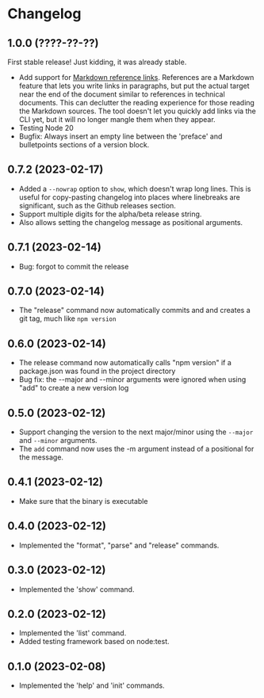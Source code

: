 Changelog
=========

1.0.0 (????-??-??)
------------------

First stable release! Just kidding, it was already stable.

* Add support for [Markdown reference links][1]. References are a Markdown
  feature that lets you write links in paragraphs, but put the actual target
  near the end of the document similar to references in technical documents.
  This can declutter the reading experience for those reading the Markdown
  sources. The tool doesn't let you quickly add links via the CLI yet, but it
  will no longer mangle them when they appear.
* Testing Node 20
* Bugfix: Always insert an empty line between the 'preface' and bulletpoints
  sections of a version block.


0.7.2 (2023-02-17)
------------------

* Added a `--nowrap` option to `show`, which doesn't wrap long lines. This is
  useful for copy-pasting changelog into places where linebreaks are
  significant, such as the Github releases section.
* Support multiple digits for the alpha/beta release string.
* Also allows setting the changelog message as positional arguments.


0.7.1 (2023-02-14)
------------------

* Bug: forgot to commit the release


0.7.0 (2023-02-14)
------------------

* The "release" command now automatically commits and and creates a git tag,
  much like `npm version`


0.6.0 (2023-02-14)
------------------

* The release command now automatically calls "npm version" if a package.json
  was found in the project directory
* Bug fix: the --major and --minor arguments were ignored when using "add" to
  create a new version log


0.5.0 (2023-02-12)
------------------

* Support changing the version to the next major/minor using the `--major` and
  `--minor` arguments.
* The `add` command now uses the -m argument instead of a positional for the
  message.


0.4.1 (2023-02-12)
------------------

* Make sure that the binary is executable


0.4.0 (2023-02-12)
------------------

* Implemented the "format", "parse" and "release" commands.


0.3.0 (2023-02-12)
------------------

* Implemented the 'show' command.


0.2.0 (2023-02-12)
------------------

* Implemented the 'list' command.
* Added testing framework based on node:test.


0.1.0 (2023-02-08)
------------------

* Implemented the 'help' and 'init' commands.

[1]: https://github.com/adam-p/markdown-here/wiki/Markdown-Cheatsheet#links
     "Markdown cheatsheet: Links"
